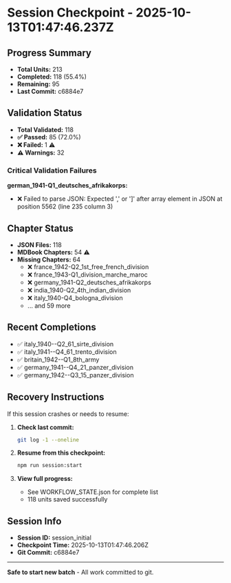 # Session Checkpoint - 2025-10-13T01:47:46.237Z

## Progress Summary

- **Total Units:** 213
- **Completed:** 118 (55.4%)
- **Remaining:** 95
- **Last Commit:** c6884e7

## Validation Status

- **Total Validated:** 118
- **✅ Passed:** 85 (72.0%)
- **❌ Failed:** 1 ⚠️
- **⚠️ Warnings:** 32

### Critical Validation Failures

**german_1941-Q1_deutsches_afrikakorps:**
  - ❌ Failed to parse JSON: Expected ',' or ']' after array element in JSON at position 5562 (line 235 column 3)

## Chapter Status

- **JSON Files:** 118
- **MDBook Chapters:** 54 ⚠️
- **Missing Chapters:** 64
  - ❌ france_1942-Q2_1st_free_french_division
  - ❌ france_1943-Q1_division_marche_maroc
  - ❌ germany_1941-Q2_deutsches_afrikakorps
  - ❌ india_1940-Q2_4th_indian_division
  - ❌ italy_1940-Q4_bologna_division
  - ... and 59 more

## Recent Completions

- ✅ italy_1940--Q2_61_sirte_division
- ✅ italy_1941--Q4_61_trento_division
- ✅ britain_1942--Q1_8th_army
- ✅ germany_1941--Q4_21_panzer_division
- ✅ germany_1942--Q3_15_panzer_division

## Recovery Instructions

If this session crashes or needs to resume:

1. **Check last commit:**
   ```bash
   git log -1 --oneline
   ```

2. **Resume from this checkpoint:**
   ```bash
   npm run session:start
   ```

3. **View full progress:**
   - See WORKFLOW_STATE.json for complete list
   - 118 units saved successfully

## Session Info

- **Session ID:** session_initial
- **Checkpoint Time:** 2025-10-13T01:47:46.206Z
- **Git Commit:** c6884e7

---

**Safe to start new batch** - All work committed to git.
